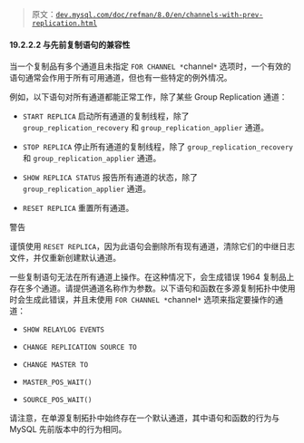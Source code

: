 > 原文：[`dev.mysql.com/doc/refman/8.0/en/channels-with-prev-replication.html`](https://dev.mysql.com/doc/refman/8.0/en/channels-with-prev-replication.html)

#### 19.2.2.2 与先前复制语句的兼容性

当一个复制品有多个通道且未指定 `FOR CHANNEL *`channel`*` 选项时，一个有效的语句通常会作用于所有可用通道，但也有一些特定的例外情况。

例如，以下语句对所有通道都能正常工作，除了某些 Group Replication 通道：

+   `START REPLICA` 启动所有通道的复制线程，除了 `group_replication_recovery` 和 `group_replication_applier` 通道。

+   `STOP REPLICA` 停止所有通道的复制线程，除了 `group_replication_recovery` 和 `group_replication_applier` 通道。

+   `SHOW REPLICA STATUS` 报告所有通道的状态，除了 `group_replication_applier` 通道。

+   `RESET REPLICA` 重置所有通道。

警告

谨慎使用 `RESET REPLICA`，因为此语句会删除所有现有通道，清除它们的中继日志文件，并仅重新创建默认通道。

一些复制语句无法在所有通道上操作。在这种情况下，会生成错误 1964 复制品上存在多个通道。请提供通道名称作为参数。以下语句和函数在多源复制拓扑中使用时会生成此错误，并且未使用 `FOR CHANNEL *`channel`*` 选项来指定要操作的通道：

+   `SHOW RELAYLOG EVENTS`

+   `CHANGE REPLICATION SOURCE TO`

+   `CHANGE MASTER TO`

+   `MASTER_POS_WAIT()`

+   `SOURCE_POS_WAIT()`

请注意，在单源复制拓扑中始终存在一个默认通道，其中语句和函数的行为与 MySQL 先前版本中的行为相同。
